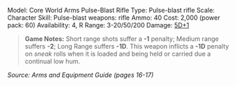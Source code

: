 Model: Core World Arms Pulse-Blast Rifle
Type: Pulse-blast rifle
Scale: Character
Skill: Pulse-blast weapons: rifle
Ammo: 40
Cost: 2,000 (power pack: 60)
Availability: 4, R
Range: 3-20/50/200
Damage: <u>5D+1</u>

> **Game Notes:** 
> Short range shots suffer a **-1** penalty; Medium range suffers **-2**; Long Range suffers **-1D**. This weapon inflicts a **-1D** penalty on *sneak* rolls when it is loaded and being held or carried due a continual low hum.


*Source: Arms and Equipment Guide (pages 16-17)*